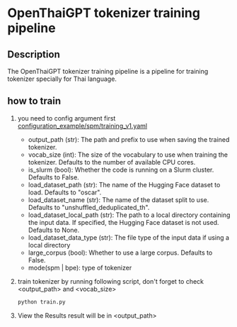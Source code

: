 # OpenThaiGPT tokenizer training pipeline

## Description

The OpenThaiGPT tokenizer training pipeline is a pipeline for training tokenizer specially for Thai language.

## how to train

1. you need to config argument first [configuration_example/spm/training_v1.yaml](../../configuration_example/spm/training_v1.yaml)

   - output_path (str): The path and prefix to use when saving the trained tokenizer.
   - vocab_size (int): The size of the vocabulary to use when training the tokenizer. Defaults to the number of available CPU cores.
   - is_slurm (bool): Whether the code is running on a Slurm cluster. Defaults to False.
   - load_dataset_path (str): The name of the Hugging Face dataset to load. Defaults to "oscar".
   - load_dataset_name (str): The name of the dataset split to use. Defaults to "unshuffled_deduplicated_th".
   - load_dataset_local_path (str): The path to a local directory containing the input data. If specified, the Hugging Face dataset is not used. Defaults to None.
   - load_dataset_data_type (str): The file type of the input data if using a local directory
   - large_corpus (bool): Whether to use a large corpus. Defaults to False.
   - mode(spm | bpe): type of tokenizer

2. train tokenizer by running following script, don't forget to check <output_path> and <vocab_size>

   ```bash
   python train.py
   ```

3. View the Results
   result will be in <output_path>
